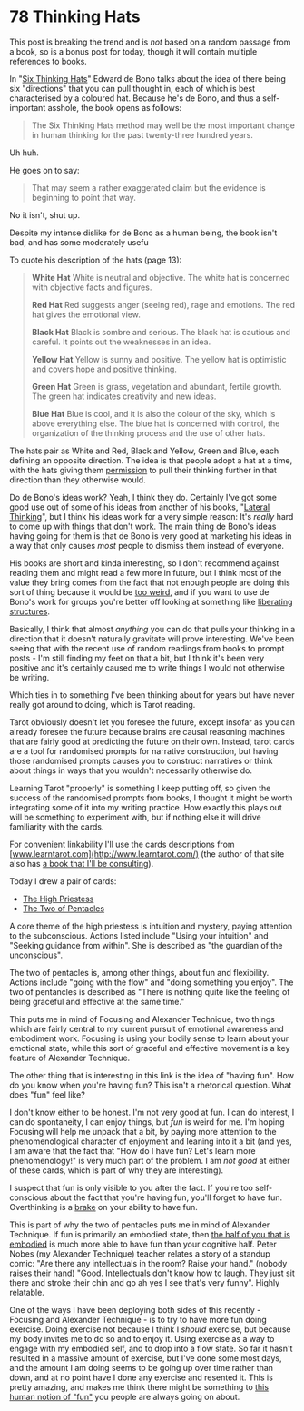 # 78 Thinking Hats

This post is breaking the trend and is *not* based on a random passage from a book, so is a bonus post for today, though it will contain multiple references to books.

In "[Six Thinking Hats](https://amzn.to/2VCBSYa)" Edward de Bono talks about the idea of there being six "directions" that you can pull thought in, each of which is best characterised by a coloured hat. Because he's de Bono, and thus a self-important asshole, the book opens as follows:

> The Six Thinking Hats method may well be the most important change in human thinking for the past twenty-three hundred years.

Uh huh.

He goes on to say:

> That may seem a rather exaggerated claim but the evidence is beginning to point that way.

No it isn't, shut up.

Despite my intense dislike for de Bono as a human being, the book isn't bad, and has some moderately usefu

To quote his description of the hats (page 13):

> **White Hat** White is neutral and objective. The white hat is concerned with objective facts and figures.
>
> **Red Hat** Red suggests anger (seeing red), rage and emotions. The red hat gives the emotional view.
>
> **Black Hat** Black is sombre and serious. The black hat is cautious and careful. It points out the weaknesses in an idea.
>
> **Yellow Hat** Yellow is sunny and positive. The yellow hat is optimistic and covers hope and positive thinking.
>
> **Green Hat** Green is grass, vegetation and abundant, fertile growth. The green hat indicates creativity and new ideas.
>
> **Blue Hat** Blue is cool, and it is also the colour of the sky, which is above everything else. The blue hat is concerned with control, the organization of the thinking process and the use of other hats.

The hats pair as White and Red, Black and Yellow, Green and Blue, each defining an opposite direction.
The idea is that people adopt a hat at a time, with the hats giving them [permission](https://notebook.drmaciver.com/posts/2020-03-17-11:40.html) to pull their thinking further in that direction than they otherwise would.

Do de Bono's ideas work? Yeah, I think they do. Certainly I've got some good use out of some of his ideas from another of his books, "[Lateral Thinking](https://amzn.to/355DAVj)", but I think his ideas work for a very simple reason: It's *really* hard to come up with things that don't work.
The main thing de Bono's ideas having going for them is that de Bono is very good at marketing his ideas in a way that only causes *most* people to dismiss them instead of everyone.

His books are short and kinda interesting, so I don't recommend against reading them and might read a few more in future, but I think most of the value they bring comes from the fact that not enough people are doing this sort of thing because it would be [too weird](https://notebook.drmaciver.com/posts/2020-02-29-10:30.html),
and if you want to use de Bono's work for groups you're better off looking at something like [liberating structures](http://www.liberatingstructures.com/).

Basically, I think that almost *anything* you can do that pulls your thinking in a direction that it doesn't naturally gravitate will prove interesting. We've been seeing that with the recent use of random readings from books to prompt posts - I'm still finding my feet on that a bit, but I think it's been very positive and it's certainly caused me to write things I would not otherwise be writing.

Which ties in to something I've been thinking about for years but have never really got around to doing, which is Tarot reading.

Tarot obviously doesn't let you foresee the future, except insofar as you can already foresee the future because brains are causal reasoning machines that are fairly good at predicting the future on their own. Instead, tarot cards are a tool for randomised prompts for narrative construction, but having those randomised prompts causes you to construct narratives or think about things in ways that you wouldn't necessarily otherwise do.

Learning Tarot "properly" is something I keep putting off, so given the success of the randomised prompts from books, I thought it might be worth integrating some of it into my writing practice.
How exactly this plays out will be something to experiment with, but if nothing else it will drive familiarity with the cards.

For convenient linkability I'll use the cards descriptions from [www.learntarot.com](http://www.learntarot.com/) (the author of that site also has [a book that I'll be consulting](https://amzn.to/3aD3zo7)).

Today I drew a pair of cards:

* [The High Priestess](http://www.learntarot.com/maj02.htm)
* [The Two of Pentacles](http://www.learntarot.com/p2.htm)

A core theme of the high priestess is intuition and mystery, paying attention to the subconscious. Actions listed include "Using your intuition" and "Seeking guidance from within". She is described as "the guardian of the unconscious".

The two of pentacles is, among other things, about fun and flexibility. Actions include "going with the flow" and "doing something you enjoy". The two of pentancles is described as "There is nothing quite like the feeling of being graceful and effective at the same time."

This puts me in mind of Focusing and Alexander Technique, two things which are fairly central to my current pursuit of emotional awareness and embodiment work. Focusing is using your bodily sense to learn about your emotional state, while this sort of graceful and effective movement is a key feature of Alexander Technique.

The other thing that is interesting in this link is the idea of "having fun". How do you know when you're having fun? This isn't a rhetorical question. What does "fun" feel like? 

I don't know either to be honest. I'm not very good at fun. I can do interest, I can do spontaneity, I can enjoy things, but *fun* is weird for me. I'm hoping Focusing will help me unpack that a bit, by paying more attention to the phenomenological character of enjoyment and leaning into it a bit (and yes, I am aware that the fact that "How do I have fun? Let's learn more phenomenology!" is very much part of the problem. I am *not good* at either of these cards, which is part of why they are interesting).

I suspect that fun is only visible to you after the fact. If you're too self-conscious about the fact that you're having fun, you'll forget to have fun. Overthinking is a [brake](https://notebook.drmaciver.com/posts/2020-04-20-10:52.html) on your ability to have fun.

This is part of why the two of pentacles puts me in mind of Alexander Technique. If fun is primarily an embodied state, then [the half of you that is embodied](https://notebook.drmaciver.com/posts/2020-03-21-12:35.html) is much more able to have fun than your cognitive half. Peter Nobes (my Alexander Technique) teacher relates a story of a standup comic: "Are there any intellectuals in the room? Raise your hand." (nobody raises their hand) "Good. Intellectuals don't know how to laugh. They just sit there and stroke their chin and go ah yes I see that's very funny". Highly relatable.

One of the ways I have been deploying both sides of this recently - Focusing and Alexander Technique - is to try to have more fun doing exercise. Doing exercise not because I think I *should* exercise, but because my body invites me to do so and to enjoy it. Using exercise as a way to engage with my embodied self, and to drop into a flow state. So far it hasn't resulted in a massive amount of exercise, but I've done some most days, and the amount I am doing seems to be going up over time rather than down, and at no point have I done any exercise and resented it.
This is pretty amazing, and makes me think there might be something to [this human notion of "fun"](https://notebook.drmaciver.com/posts/2020-04-14-13:56.html) you people are always going on about.
